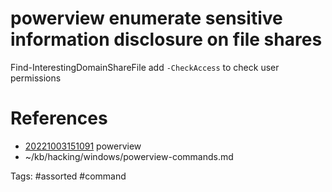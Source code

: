 # powerview enumerate sensitive information disclosure on file shares
Find-InterestingDomainShareFile
add `-CheckAccess` to check user permissions

# References
- [20221003151091](/zet/20221003151091/README.md) powerview
- ~/kb/hacking/windows/powerview-commands.md

Tags:
    #assorted #command

